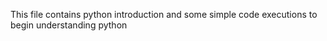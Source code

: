 This file contains python introduction and some simple code executions to begin understanding python
